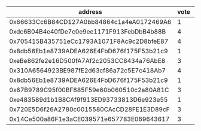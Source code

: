 address|vote|timestamp|signature
---|---|---|---
0x66633Cc6B84CD127A0bb84864c1a4eA0172469A6|1|1602600451|0x8622aff29a89cd23edfa14a521ce20dca88be948188dbcc3587ffc77a9135d58302ed7aa17551651eac504433e472ba5f9a79acd721a0eb15138987267897c051c
0xdc6B04B4e40fDe7c0e9ee1171F913FebDbB4b88B|4|1602600462|0xe1125bfd1513bfaaeae296eaac890d36420f4f06a3982409c096ce07dae411c35c6e722e29eb30e4c068848d6b2727540232bd1af81c60d53f31476cd3283c6e1c
0x705415B435751eCc1793A1071F8Ac9c2D8bfeE87|4|1602600626|0x1040e808393696f76c94ba3a2702d6c5d44dbf42baf6f494742f57e344ff58ed6f49ccfdc7a6c59f42ead68b7e3d3448cdcf8756b41ddd15eaf67e542fc534a21b
0x8db56Eb1e8739ADEA626E4FbD676f175F53b21c9|1|1602600767|0x1824e18ff6f25d23863e595f065a5692c835dd1b5d947ce6c19744a6f45e27787476f2604af52900faf0a92cdd6cca71cfb5af5a7deb9fa8c898575d8b78f1b51c
0xeBe862fe2e16D500fA7Af2c2053CC8434a76AbE8|3|1602600844|0x5ed6cc72205de7937ac4296fb26967639c4b4435982eeac1392bd7f90887cb7466b304179d325e10b6b26e0a0e4d6396736b0da7abba31962a5cbcc3e7fb264e1c
0x310A6564923BE987fE2d63cf86a72c5E7c418Ab7|4|1602600848|0xde28edcb98bce9ac8960c7ffa0ce7a6342acfb95941b0d293f5036f3e9bbade92d2eb81aee228ad5cbd460a15cfa3a664eb9655b43b62f0274487bfb8270ddfd1b
0x8db56Eb1e8739ADEA626E4FbD676f175F53b21c9|1|1602600972|0x3af3ef0942a54a3eea92b1b31f5ed31dd8210b2ed751b2d29f140ab3f565d18c1586354676f2545636f5f24da5ff08e0f62317766eb2480c10247cad5e1f47301b
0x67B9789C95f00BF885F59e60b060510c2a80A81C|3|1602600981|0x3d8355d115d14eadf2cc493db4ac5b59c189d10dd973ff5f585a7328c478d61c373d9bd3b21e53b3721ba975db5fcecf8e06c1571dab540eea1dc20d2e48db241c
0xe483589d1b1B8CAf9f913ED93733813D6e923e55|1|1602600994|0x2a7cc618cfd286f734ac677664bff911e2f27d3c7fb822b017855dd689d0a301490e38391bee6a3f551cf2d0f5e10087adc25ee11d340e9988641aa42986b8681c
0x720E5D6f26A2780c0015580CAcCD28FE1E3D89cF|3|1602601318|0xe1490e7f2f987cf5ba9e8d0f085be6f17eb133056cf7a6e7081c7a126a7b9e50066e5326755efc1076c02e79c724c3fda4943ff18ed26cd4f8b5766d03a1055d1b
0x14Ce500a86F1e3aCE039571e657783E069643617|3|1602603031|0xc03751073fbad911b315165a6cb598fcd6488cbdc9db49f909089967de41479e4b1230cceff32672409815edd7b9f6094b1c2ad5ec252d9389f69c8272d101a91c